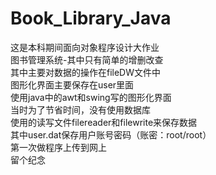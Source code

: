 # Book_Library_Java
这是本科期间面向对象程序设计大作业<br>
图书管理系统-其中只有简单的增删改查<br>
其中主要对数据的操作在fileDW文件中<br>
图形化界面主要保存在user里面<br>
使用java中的awt和swing写的图形化界面<br>
当时为了节省时间，没有使用数据库<br>
使用的读写文件filereader和filewrite来保存数据<br>
其中user.dat保存用户账号密码（账密：root/root）<br>
第一次做程序上传到网上<br>
留个纪念
